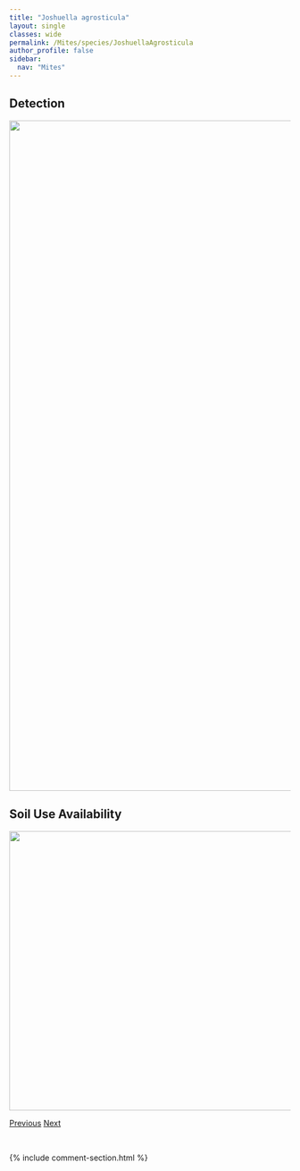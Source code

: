 ```yaml
---
title: "Joshuella agrosticula"
layout: single
classes: wide
permalink: /Mites/species/JoshuellaAgrosticula
author_profile: false
sidebar:
  nav: "Mites"
---
```


<h2>Detection</h2>

<a href="https://drive.google.com/uc?export=view&id=1UJzGqhZW-WAcPH2wb_Z3gvjbSLcAIkBh">
<img src="https://drive.google.com/uc?export=view&id=1UJzGqhZW-WAcPH2wb_Z3gvjbSLcAIkBh" height = "1200" width = "800">
</a>


<h2>Soil Use Availability</h2>

<a href="https://drive.google.com/uc?export=view&id=1Qbu2HQNi-Nfl4W5AsdbC0rbBtjScxtP0">
<img src="https://drive.google.com/uc?export=view&id=1Qbu2HQNi-Nfl4W5AsdbC0rbBtjScxtP0" height = "500" width = "1000">
</a>


<a href="/DevelopmentWebsite/Mites/species/JornadiaLarreae" class="pagination--pager" title="Jornadia larreae">Previous</a> <a href="/DevelopmentWebsite/Mites/species/LanibelbaSp1DEW" class="pagination--pager" title="Lanibelba sp. 1 DEW">Next</a>

<p>&nbsp;</p>

{% include comment-section.html %}
